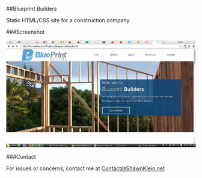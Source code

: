 
##Blueprint Builders

Static HTML/CSS site for a construction company.

###Screenshot

![BluePrint Builder's landing page](https://raw.githubusercontent.com/Carpk/blueprint/master/images/landing-page.jpg)

###Contact

For issues or concerns, contact me at Contact@ShawnKlein.net
